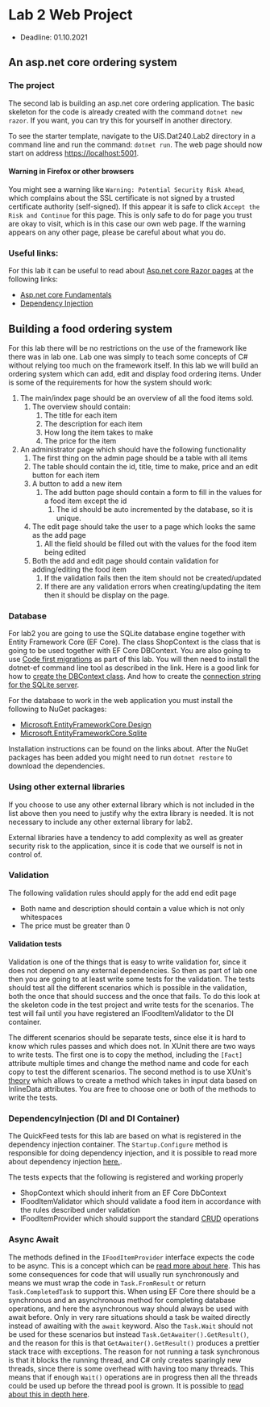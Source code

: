 # Lab 2 Web Project

* Deadline: 01.10.2021

## An asp.net core ordering system

### The project

The second lab is building an asp.net core ordering application. The basic skeleton for the code is already created with the command `dotnet new razor`. If you want, you can try this for yourself in another directory. 

To see the starter template, navigate to the UiS.Dat240.Lab2 directory in a command line and run the command: `dotnet run`. The web page should now start on address [https://localhost:5001](https://localhost:5001). 

#### Warning in Firefox or other browsers

You might see a warning like `Warning: Potential Security Risk Ahead`, which complains about the SSL certificate is not signed by a trusted certificate authority (self-signed). If this appear it is safe to click `Accept the Risk and Continue` for this page. This is only safe to do for page you trust are okay to visit, which is in this case our own web page. If the warning appears on any other page, please be careful about what you do.

### Useful links:

For this lab it can be useful to read about [Asp.net core Razor pages](https://docs.microsoft.com/en-us/aspnet/core/razor-pages/?view=aspnetcore-5.0&tabs=visual-studio) at the following links:

* [Asp.net core Fundamentals](https://docs.microsoft.com/en-us/aspnet/core/fundamentals/?view=aspnetcore-5.0&tabs=windows)
* [Dependency Injection](https://docs.microsoft.com/en-us/aspnet/core/fundamentals/dependency-injection?view=aspnetcore-5.0)

## Building a food ordering system

For this lab there will be no restrictions on the use of the framework like there was in lab one. Lab one was simply to teach some concepts of C# without relying too much on the framework itself. In this lab we will build an ordering system which can add, edit and display food ordering items. Under is some of the requirements for how the system should work:

1. The main/index page should be an overview of all the food items sold.
   1. The overview should contain:
      1. The title for each item
      2. The description for each item
      3. How long the item takes to make
      4. The price for the item
2. An administrator page which should have the following functionality
   1. The first thing on the admin page should be a table with all items
   2. The table should contain the id, title, time to make, price and an edit button for each item
   3. A button to add a new item
      1. The add button page should contain a form to fill in the values for a food item except the id
         1. The id should be auto incremented by the database, so it is unique.
   4. The edit page should take the user to a page which looks the same as the add page
      1. All the field should be filled out with the values for the food item being edited
   5. Both the add and edit page should contain validation for adding/editing the food item
      1. If the validation fails then the item should not be created/updated
      2. If there are any validation errors when creating/updating the item then it should be display on the page.

### Database

For lab2 you are going to use the SQLite database engine together with Entity Framework Core (EF Core). The class ShopContext is the class that is going to be used together with EF Core DBContext. You are also going to use [Code first migrations](https://docs.microsoft.com/en-us/ef/core/managing-schemas/migrations/?tabs=dotnet-core-cli) as part of this lab. You will then need to install the dotnet-ef command line tool as described in the link. Here is a good link for how to [create the DBContext class](https://docs.microsoft.com/en-us/ef/core/dbcontext-configuration/). And how to create the [connection string for the SQLite server](https://docs.microsoft.com/en-us/dotnet/standard/data/sqlite/connection-strings).

For the database to work in the web application you must install the following to NuGet packages:

* [Microsoft.EntityFrameworkCore.Design](https://www.nuget.org/packages/Microsoft.EntityFrameworkCore.Design/)
* [Microsoft.EntityFrameworkCore.Sqlite](https://www.nuget.org/packages/Microsoft.EntityFrameworkCore.Sqlite/)

Installation instructions can be found on the links about. After the NuGet packages has been added you might need to run `dotnet restore` to download the dependencies.

### Using other external libraries

If you choose to use any other external library which is not included in the list above then you need to justify why the extra library is needed. It is not necessary to include any other external library for lab2. 

External libraries have a tendency to add complexity as well as greater security risk to the application, since it is code that we ourself is not in control of.

### Validation

The following validation rules should apply for the add end edit page
* Both name and description should contain a value which is not only whitespaces
* The price must be greater than 0

#### Validation tests

Validation is one of the things that is easy to write validation for, since it does not depend on any external dependencies. So then as part of lab one then you are going to at least write some tests for the validation. 
The tests should test all the different scenarios which is possible in the validation, both the once that should success and the once that fails. To do this look at the skeleton code in the test project and write tests for the scenarios. The test will fail until you have registered an IFoodItemValidator to the DI container.

The different scenarios should be separate tests, since else it is hard to know which rules passes and which does not. In XUnit there are two ways to write tests. The first one is to copy the method, including the `[Fact]` attribute multiple times and change the method name and code for each copy to test the different scenarios. The second method is to use XUnit's [theory](https://xunit.net/docs/getting-started/netfx/visual-studio#write-first-theory) which allows to create a method which takes in input data based on InlineData attributes. You are free to choose one or both of the methods to write the tests.

### DependencyInjection (DI and DI Container)

The QuickFeed tests for this lab are based on what is registered in the dependency injection container. The `Startup.Configure` method is responsible for doing dependency injection, and it is possible to read more about dependency injection [here.](https://docs.microsoft.com/en-us/aspnet/core/fundamentals/dependency-injection?view=aspnetcore-5.0).

The tests expects that the following is registered and working properly

* ShopContext which should inherit from an EF Core DbContext
* IFoodItemValidator which should validate a food item in accordance with the rules described under validation
* IFoodItemProvider which should support the standard [CRUD](https://en.wikipedia.org/wiki/Create,_read,_update_and_delete) operations

### Async Await

The methods defined in the `IFoodItemProvider` interface expects the code to be async. This is a concept which can be [read more about here](https://docs.microsoft.com/en-us/dotnet/csharp/programming-guide/concepts/async/). This has some consequences for code that will usually run synchronously and means we must wrap the code in `Task.FromResult` or return `Task.CompletedTask` to support this. When using EF Core there should be a synchronous and an asynchronous method for completing database operations, and here the asynchronous way should always be used with await before. 
Only in very rare situations should a task be waited directly instead of awaiting with the `await` keyword. Also the `Task.Wait` should not be used for these scenarios but instead `Task.GetAwaiter().GetResult()`, and the reason for this is that `GetAwaiter().GetResult()` produces a prettier stack trace with exceptions. The reason for not running a task synchronous is that it blocks the running thread, and C# only creates sparingly new threads, since there is some overhead with having too many threads. This means that if enough `Wait()` operations are in progress then all the threads could be used up before the thread pool is grown. It is possible to [read about this in depth here](https://docs.microsoft.com/nb-no/archive/blogs/vancem/diagnosing-net-core-threadpool-starvation-with-perfview-why-my-service-is-not-saturating-all-cores-or-seems-to-stall?WT.mc_id=DT-MVP-5003325).

